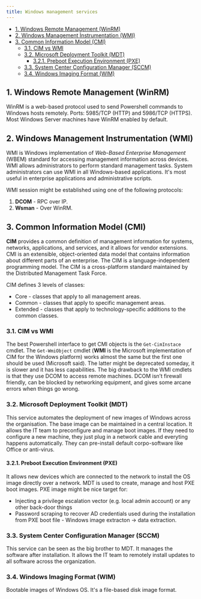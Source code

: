 ```yaml
---
title: Windows management services
---
```


- [1. Windows Remote Management (WinRM)](#1-windows-remote-management-winrm)
- [2. Windows Management Instrumentation (WMI)](#2-windows-management-instrumentation-wmi)
- [3. Common Information Model (CMI)](#3-common-information-model-cmi)
  - [3.1. CIM vs WMI](#31-cim-vs-wmi)
  - [3.2. Microsoft Deployment Toolkit (MDT)](#32-microsoft-deployment-toolkit-mdt)
    - [3.2.1. Preboot Execution Environment (PXE)](#321-preboot-execution-environment-pxe)
  - [3.3. System Center Configuration Manager (SCCM)](#33-system-center-configuration-manager-sccm)
  - [3.4. Windows Imaging Format (WIM)](#34-windows-imaging-format-wim)

## 1. Windows Remote Management (WinRM)
WinRM is a web-based protocol used to send Powershell commands to Windows hosts remotely. Ports: 5985/TCP (HTTP) and 5986/TCP (HTTPS). Most Windows Server machines have WinRM enabled by default.

## 2. Windows Management Instrumentation (WMI)
WMI is Windows implementation of _Web-Based Enterprise Management_ (WBEM) standard for accessing management information across devices. WMI allows administrators to perform standard management tasks. System administrators can use WMI in all Windows-based applications. It's most useful in enterprise applications and administrative scripts.

WMI session might be established using one of the following protocols:

1. **DCOM**  - RPC over IP.
2. **Wsman** - Over WinRM.  

## 3. Common Information Model (CMI)
**CIM** provides a common definition of management information for systems, networks, applications, and services, and it allows for vendor extensions. CMI is an extensible, object-oriented data model that contains information about different parts of an enterprise. The CIM is a language-independent programming model. The CIM is a cross-platform standard maintained by the Distributed Management Task Force.

CIM defines 3 levels of classes:

- Core - classes that apply to all management areas.
- Common - classes that apply to specific management areas.
- Extended - classes that apply to technology-specific additions to the common classes.

### 3.1. CIM vs WMI
The best Powershell interface to get CMI objects is the `Get-CimInstace` cmdlet. The `Get-WmiObject` cmdlet (**WMI** is the Microsoft implementation of CIM for the Windows platform) works almost the same but the first one should be used (Microsoft said). The latter might be deprecated someday, it is slower and it has less capabilities. The big drawback to the WMI cmdlets is that they use DCOM to access remote machines. DCOM isn’t firewall friendly, can be blocked by networking equipment, and gives some arcane errors when things go wrong.

### 3.2. Microsoft Deployment Toolkit (MDT)
This service automates the deployment of new images of Windows across the organisation. The base image can be maintained in a central location. It allows the IT team to preconfigure and manage boot images. If they need to configure a new machine, they just plug in a network cable and everyting happens automatically. They can pre-install default corpo-software like Office or anti-virus.

#### 3.2.1. Preboot Execution Environment (PXE)
It allows new devices which are connected to the network to install the OS image directly over a network. MDT is used to create, manage and host PXE boot images. PXE image might be nice target for:

- Injecting a privilege escalation vector (e.g. local admin account) or any other back-door things
- Password scraping to recover AD credentials used during the installation from PXE boot file - Windows image extracton -> data extraction.

### 3.3. System Center Configuration Manager (SCCM)
This service can be seen as the big brother to MDT. It manages the software after installation. It allows the IT team to remotely install updates to all software across the organization.

### 3.4. Windows Imaging Format (WIM)
Bootable images of Windows OS. It's a file-based disk image format.
